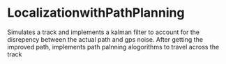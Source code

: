 # LocalizationwithPathPlanning

Simulates a track and implements a kalman filter to account for the disrepency between the actual path and gps noise. After getting the improved path, implements path palnning alogorithms to travel across the track
